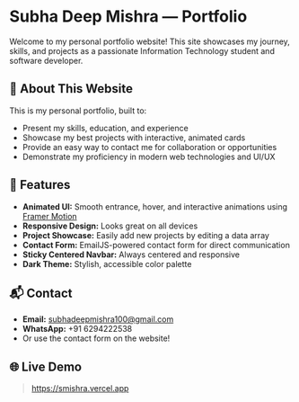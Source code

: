 # Subha Deep Mishra — Portfolio

Welcome to my personal portfolio website! This site showcases my journey, skills, and projects as a passionate Information Technology student and software developer.



## 🌟 About This Website

This is my personal portfolio, built to:
- Present my skills, education, and experience
- Showcase my best projects with interactive, animated cards
- Provide an easy way to contact me for collaboration or opportunities
- Demonstrate my proficiency in modern web technologies and UI/UX

## 🚀 Features

- **Animated UI:** Smooth entrance, hover, and interactive animations using [Framer Motion](https://www.framer.com/motion/)
- **Responsive Design:** Looks great on all devices
- **Project Showcase:** Easily add new projects by editing a data array
- **Contact Form:** EmailJS-powered contact form for direct communication
- **Sticky Centered Navbar:** Always centered and responsive
- **Dark Theme:** Stylish, accessible color palette








## 📬 Contact

- **Email:** subhadeepmishra100@gmail.com
- **WhatsApp:** +91 6294222538
- Or use the contact form on the website!

## 🌐 Live Demo

> https://smishra.vercel.app

